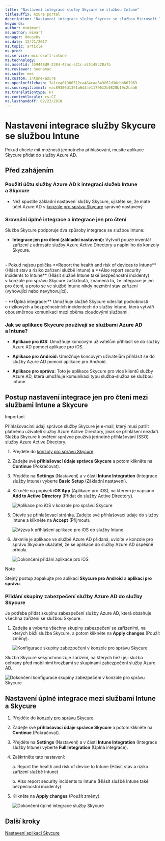 ```yaml
---
title: "Nastavení integrace služby Skycure se službou Intune"
titlesuffix: Azure portal
description: "Nastavení integrace služby Skycure se službou Microsoft Intune."
keywords: 
author: msmimart
ms.author: mimart
manager: dougeby
ms.date: 12/21/2017
ms.topic: article
ms.prod: 
ms.service: microsoft-intune
ms.technology: 
ms.assetid: 359448d9-2384-42ac-a21c-a25148c20a7b
ms.reviewer: heenamac
ms.suite: ems
ms.custom: intune-azure
ms.openlocfilehash: 7a1cea01960512ca484caa643862d90cbb867963
ms.sourcegitcommit: eac89306d1391a6d3ae1179612b0820b19c2baa6
ms.translationtype: HT
ms.contentlocale: cs-CZ
ms.lasthandoff: 02/23/2018
---
```

# <a name="set-up-the-skycure-integration-with-intune"></a>Nastavení integrace služby Skycure se službou Intune

Pokud chcete mít možnosti jednotného přihlašování, musíte aplikace Skycure přidat do služby Azure AD.

## <a name="before-you-begin"></a>Před zahájením

### <a name="azure-ad-account-used-to-integrate-intune-and-skycure"></a>Použití účtu služby Azure AD k integraci služeb Intune a Skycure

-   Než spustíte základní nastavení služby Skycure, ujistěte se, že máte účet Azure AD v [konzole pro správu Skycure](https://aad.skycure.com) správně nastavený.

### <a name="full-integration-vs-read-only"></a>Srovnání úplné integrace a integrace jen pro čtení

Služba Skycure podporuje dva způsoby integrace se službou Intune:

-   **Integrace jen pro čtení (základní nastavení):** Vytvoří pouze inventář zařízení z adresáře služby Azure Active Directory a naplní ho do konzoly Skycure.
<br>
    -   Pokud nejsou políčka **Report the health and risk of devices to Intune** (Hlásit stav a riziko zařízení službě Intune) a **Also report security incidents to Intune** (Hlásit službě Intune také bezpečnostní incidenty) v konzole pro správu Skycure zaškrtnutá, znamená to, že integrace je jen pro čtení, a proto se ve službě Intune nikdy nezmění stav zařízení (vyhovující nebo nevyhovující).
<br></br>
-   **Úplná integrace:** Umožňuje službě Skycure odesílat podrobnosti o rizikových a bezpečnostních incidentech do služby Intune, která vytváří obousměrnou komunikaci mezi oběma cloudovými službami.

### <a name="how-the-skycure-apps-are-used-with-azure-ad-and-intune"></a>Jak se aplikace Skycure používají se službami Azure AD a Intune?

-   **Aplikace pro iOS:** Umožňuje koncovým uživatelům přihlásit se do služby Azure AD pomocí aplikace pro iOS.

-   **Aplikace pro Android:** Umožňuje koncovým uživatelům přihlásit se do služby Azure AD pomocí aplikace pro Android.

-   **Aplikace pro správu:** Toto je aplikace Skycure pro více klientů služby Azure AD, která umožňuje komunikaci typu služba-služba se službou Intune.

## <a name="to-set-up-the-read-only-integration-between-intune-and-skycure"></a>Postup nastavení integrace jen pro čtení mezi službami Intune a Skycure

> [!IMPORTANT]
> Přihlašovacími údaji správce služby Skycure je e-mail, který musí patřit platnému uživateli služby Azure Active Directory, jinak se přihlášení nezdaří. Služba Skycure k ověření správce používá jednotné přihlašování (SSO) služby Azure Active Directory.

1.  Přejděte do [konzoly pro správu Skycure](https://aad.skycure.com).

2.  Zadejte své **přihlašovací údaje správce Skycure** a potom klikněte na **Continue** (Pokračovat).

3.  Přejděte na **Settings** (Nastavení) a v části **Intune Integration** (Integrace služby Intune) vyberte **Basic Setup** (Základní nastavení).

4.  Klikněte na popisek **iOS App** (Aplikace pro iOS), na kterém je napsáno **Add to Active Directory** (Přidat do služby Active Directory).

    ![Aplikace pro iOS v konzole pro správu Skycure](./media/skycure-setup-1.png)

5.  Otevře se přihlašovací stránka. Zadejte své přihlašovací údaje do služby Intune a klikněte na **Accept** (Přijmout).

    ![Výzva k přihlášení aplikace pro iOS do služby Intune](./media/skycure-setup-2.png)

6.  Jakmile je aplikace ve službě Azure AD přidaná, uvidíte v konzole pro správu Skycure ukazatel, že se aplikace do služby Azure AD úspěšně přidala.

    ![Dokončení přidání aplikace pro iOS](./media/skycure-setup-3.png)

> [!NOTE]
> Stejný postup zopakujte pro aplikaci **Skycure pro Android** a **aplikaci pro správu**.

### <a name="add-an-azure-ad-security-group-into-skycure"></a>Přidání skupiny zabezpečení služby Azure AD do služby Skycure

Je potřeba přidat skupinu zabezpečení služby Azure AD, která obsahuje všechna zařízení se službou Skycure.

1.  Zadejte a vyberte všechny skupiny zabezpečení se zařízeními, na kterých běží služba Skycure, a potom klikněte na **Apply changes** (Použít změny).

    ![Konfigurace skupiny zabezpečení v konzole pro správu Skycure](./media/skycure-setup-4.png)

Služba Skycure sesynchronizuje zařízení, na kterých běží její služba ochrany před mobilními hrozbami se skupinami zabezpečení služby Azure AD.

![Dokončení konfigurace skupiny zabezpečení v konzole pro správu Skycure](./media/skycure-setup-5.png)

## <a name="set-up-the-full-integration-between-intune-and-skycure"></a>Nastavení úplné integrace mezi službami Intune a Skycure

1.  Přejděte do [konzoly pro správu Skycure](https://aad.skycure.com).

2.  Zadejte své **přihlašovací údaje správce Skycure** a potom klikněte na **Continue** (Pokračovat).

3.  Přejděte na **Settings** (Nastavení) a v části **Intune Integration** (Integrace služby Intune) vyberte **Full Integration** (Úplná integrace).

4.  Zaškrtněte tato nastavení:

    a.  Report the health and risk of device to Intune (Hlásit stav a riziko zařízení službě Intune)

    b.  Also report security incidents to Intune (Hlásit službě Intune také bezpečnostní incidenty)

5.  Klikněte na **Apply changes** (Použít změny).

    ![Dokončení úplné integrace služby Skycure](./media/skycure-setup-6.png)

## <a name="next-steps"></a>Další kroky

[Nastavení aplikací Skycure](mtd-apps-ios-app-configuration-policy-add-assign.md)
